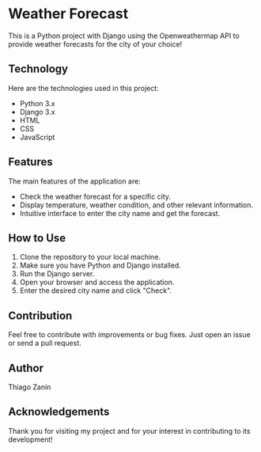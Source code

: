 # Weather Forecast

This is a Python project with Django using the Openweathermap API to provide weather forecasts for the city of your choice!

## Technology

Here are the technologies used in this project:

- Python 3.x
- Django 3.x
- HTML
- CSS
- JavaScript

## Features

The main features of the application are:

- Check the weather forecast for a specific city.
- Display temperature, weather condition, and other relevant information.
- Intuitive interface to enter the city name and get the forecast.

## How to Use

1. Clone the repository to your local machine.
2. Make sure you have Python and Django installed.
3. Run the Django server.
4. Open your browser and access the application.
5. Enter the desired city name and click "Check".

## Contribution

Feel free to contribute with improvements or bug fixes. Just open an issue or send a pull request.

## Author

Thiago Zanin

## Acknowledgements

Thank you for visiting my project and for your interest in contributing to its development!
